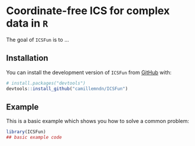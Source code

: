 # Coordinate-free ICS for complex data in `R`

<!-- badges: start -->
<!-- badges: end -->

The goal of `ICSFun` is to ...

## Installation

You can install the development version of `ICSFun` from [GitHub](https://github.com/) with:

```r
# install.packages("devtools")
devtools::install_github("camillemndn/ICSFun")
```

## Example

This is a basic example which shows you how to solve a common problem:

```r
library(ICSFun)
## basic example code
```
